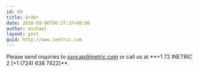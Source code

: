 ```yaml
---
id: 69
title: Order
date: 2010-09-06T06:37:37+00:00
author: michael
layout: post
guid: http://www.inetric.com
---
```

<p id="top" />
Please send inquiries to <span style="text-decoration:underline;">s<!--s-->snc<!--p-->ap@inet<!--a-->ric<!--m-->.com</span> or call us at **+1 72 INETRIC 2 [+1 (724) 638 7422]**.
